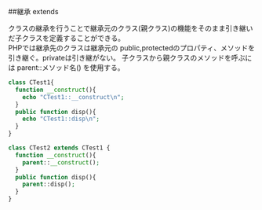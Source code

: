 ##継承 extends
<!-- extends:: -->
クラスの継承を行うことで継承元のクラス(親クラス)の機能をそのまま引き継いだ子クラスを定義することができる。  
PHPでは継承先のクラスは継承元の public,protectedのプロパティ、メソッドを引き継ぐ。privateは引き継がない。
  子クラスから親クラスのメソッドを呼ぶには parent::メソッド名() を使用する。

```php
class CTest1{
  function __construct(){
    echo "CTest1::__construct\n";
  }
  public function disp(){
    echo "CTest1::disp\n";
  }
}

class CTest2 extends CTest1 {
  function __construct(){
    parent::__construct();
  }
  public function disp(){
    parent::disp();
  }
}
```